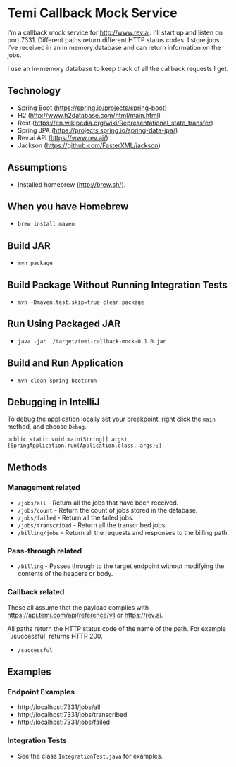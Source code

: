 # Temi Callback Mock Service

I'm a callback mock service for http://www.rev.ai. I'll start up and listen on port 7331. Different paths return different HTTP status codes. I store jobs I've received in an in memory database and can return information on the jobs.

I use an in-memory database to keep track of all the callback requests I get.

## Technology
- Spring Boot (https://spring.io/projects/spring-boot)
- H2 (http://www.h2database.com/html/main.html)
- Rest (https://en.wikipedia.org/wiki/Representational_state_transfer)
- Spring JPA (https://projects.spring.io/spring-data-jpa/)
- Rev.ai API (https://www.rev.ai/)
- Jackson (https://github.com/FasterXML/jackson)

## Assumptions
- Installed homebrew (http://brew.sh/).

## When you have Homebrew
- `brew install maven`

## Build JAR
- `mvn package`

## Build Package Without Running Integration Tests
- `mvn -Dmaven.test.skip=true clean package` 

## Run Using Packaged JAR
- `java -jar ./target/temi-callback-mock-0.1.0.jar`

## Build and Run Application
- `mvn clean spring-boot:run`

## Debugging in IntelliJ
To debug the application locally set your breakpoint, right click the `main` method, and choose `Debug`.

`public static void main(String[] args) {SpringApplication.run(Application.class, args);}` 

## Methods
### Management related
- `/jobs/all` - Return all the jobs that have been received.
- `/jobs/count` - Return the count of jobs stored in the database.
- `/jobs/failed` - Return all the failed jobs.
- `/jobs/transcribed` - Return all the transcribed jobs.
- `/billing/jobs` - Return all the requests and responses to the billing path.
### Pass-through related
- `/billing` - Passes through to the target endpoint without modifying the contents of the headers or body.
### Callback related
These all assume that the payload complies with https://api.temi.com/api/reference/v1 or https://rev.ai.

All paths return the HTTP status code of the name of the path. For example ``/successful` returns HTTP 200.
- `/successful`

## Examples
### Endpoint Examples
- http://localhost:7331/jobs/all
- http://localhost:7331/jobs/transcribed
- http://localhost:7331/jobs/failed
### Integration Tests
- See the class `IntegrationTest.java` for examples.